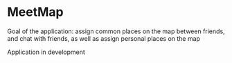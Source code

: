 # MeetMap
Goal of the application: assign common places on the map between friends, and chat with friends, as well as assign personal places on the map

Application in development
